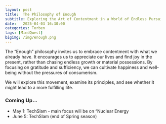```yaml
---
layout: post
title:  The Philosophy of Enough
subtitle: Exploring the Art of Contentment in a World of Endless Pursuit
date:   2025-04-03 16:30:00
categories: Torben
tags: [MindQuest]
bigimg: /img/enough.png
---
```


The “Enough” philosophy invites us to embrace contentment with what we already have. It encourages us to appreciate our lives and find joy in the present, rather than chasing endless growth or material possessions. By focusing on gratitude and sufficiency, we can cultivate happiness and well-being without the pressures of consumerism. 

We will explore this movement, examine its principles, and see whether it might lead to a more fulfilling life.

### Coming Up...

- May 1: TechSlam - main focus will be on “Nuclear Energy
- June 5: TechSlam (end of Spring season)

